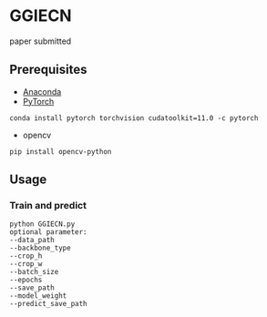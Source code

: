 # GGIECN
paper submitted

## Prerequisites

- [Anaconda](https://www.anaconda.com/download/)
- [PyTorch](https://pytorch.org)

```
conda install pytorch torchvision cudatoolkit=11.0 -c pytorch
```

- opencv

```
pip install opencv-python
```


## Usage

### Train and predict

```
python GGIECN.py
optional parameter:
--data_path                  
--backbone_type               
--crop_h                  
--crop_w                     
--batch_size                  
--epochs                   
--save_path          
--model_weight
--predict_save_path
```




